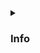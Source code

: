 <details>
<summary class="collapsible-header">
	
### Info

</summary>
<DemoContainer>
	<MButton label="Info" severity="info" />
	<MButton label="Info" variant="text" severity="info" />
	<MButton label="Info" variant="outlined" severity="info" />
	<MButton label="Info" severity="info" rounded />
	<MButton label="Info" variant="text" severity="info" rounded />
	<MButton label="Info" variant="outlined" severity="info" rounded />
</DemoContainer>

::: code-group

```vue [Composition API]
<template>
	<MButton label="Info" severity="info" />
	<MButton label="Info" variant="text" severity="info" />
	<MButton label="Info" variant="outlined" severity="info" />
	<MButton label="Info" severity="info" rounded />
	<MButton label="Info" variant="text" severity="info" rounded />
	<MButton label="Info" variant="outlined" severity="info" rounded />
</template>

<script setup>
import { MButton } from "matarito-vue";
</script>
```

```vue [Options API]
<template>
	<MButton label="Info" severity="info" />
	<MButton label="Info" variant="text" severity="info" />
	<MButton label="Info" variant="outlined" severity="info" />
	<MButton label="Info" severity="info" rounded />
	<MButton label="Info" variant="text" severity="info" rounded />
	<MButton label="Info" variant="outlined" severity="info" rounded />
</template>

<script>
import { MButton } from "matarito-vue";
export default {
	components: { MButton }
};
</script>
```

:::

</details>
